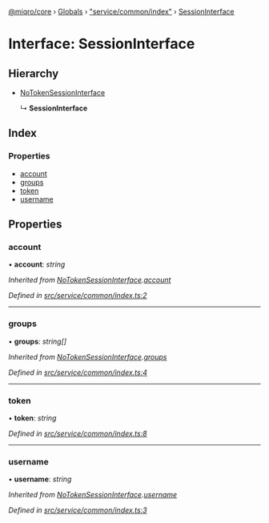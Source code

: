 [@miqro/core](../README.md) › [Globals](../globals.md) › ["service/common/index"](../modules/_service_common_index_.md) › [SessionInterface](_service_common_index_.sessioninterface.md)

# Interface: SessionInterface

## Hierarchy

* [NoTokenSessionInterface](_service_common_index_.notokensessioninterface.md)

  ↳ **SessionInterface**

## Index

### Properties

* [account](_service_common_index_.sessioninterface.md#account)
* [groups](_service_common_index_.sessioninterface.md#groups)
* [token](_service_common_index_.sessioninterface.md#token)
* [username](_service_common_index_.sessioninterface.md#username)

## Properties

###  account

• **account**: *string*

*Inherited from [NoTokenSessionInterface](_service_common_index_.notokensessioninterface.md).[account](_service_common_index_.notokensessioninterface.md#account)*

*Defined in [src/service/common/index.ts:2](https://github.com/claukers/miqro-core/blob/65c3631/src/service/common/index.ts#L2)*

___

###  groups

• **groups**: *string[]*

*Inherited from [NoTokenSessionInterface](_service_common_index_.notokensessioninterface.md).[groups](_service_common_index_.notokensessioninterface.md#groups)*

*Defined in [src/service/common/index.ts:4](https://github.com/claukers/miqro-core/blob/65c3631/src/service/common/index.ts#L4)*

___

###  token

• **token**: *string*

*Defined in [src/service/common/index.ts:8](https://github.com/claukers/miqro-core/blob/65c3631/src/service/common/index.ts#L8)*

___

###  username

• **username**: *string*

*Inherited from [NoTokenSessionInterface](_service_common_index_.notokensessioninterface.md).[username](_service_common_index_.notokensessioninterface.md#username)*

*Defined in [src/service/common/index.ts:3](https://github.com/claukers/miqro-core/blob/65c3631/src/service/common/index.ts#L3)*
